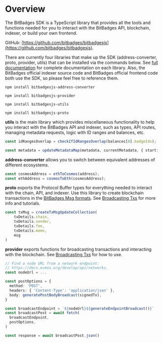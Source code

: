 # Overview

The BitBadges SDK is a TypeScript library that provides all the tools and functions needed for you to interact with the BitBadges API, blockchain, indexer, or build your own frontend.&#x20;

GitHub: [https://github.com/bitbadges/bitbadgesjs](https://github.com/bitbadges/bitbadgesjs).

There are currently four libraries that make up the SDK (address-converter, proto, provider, utils) that can be installed via the commands below. See [full documentation](full-documentation.md) for complete documentation on each library. Also, the BitBadges official indexer source code and BitBadges official frontend code both use the SDK, so please feel free to reference them.

```
npm install bitbadgesjs-address-converter
```

```
npm install bitbadgesjs-provider
```

```
npm install bitbadgesjs-utils
```

```
npm install bitbadgesjs-proto
```



**utils** is the main library which provides miscellaneous functionality to help you interact with the BitBadges API and indexer, such as types, API routes, managing metadata requests, logic with ID ranges and balances, etc.

```typescript
const idRangesOverlap = checkIfIdRangesOverlap(balances[0].badgeIds);
```

```typescript
const metadata = updateMetadataMap(metadata, currentMetadata, { start: badgeId, end: badgeId }, uri);
```



**address-converter** allows you to switch between equivalent addresses of different ecosystems.

```typescript
const cosmosAddress = ethToCosmos(address);
const ethAddress = cosmosToEth(cosmosAddress);
```

**proto** exports the Protocol Buffer types for everything needed to interact with the chain, API, and indexer. Use this library to create blockchain transactions in the [BitBadges Msg formats](../for-developers/concepts/cosmos-msgs.md). See [Broadcasting Txs](broadcasting-and-signing-txs.md) for more info and tutorials.&#x20;

```typescript
const txMsg = createTxMsgUpdateCollection(
    txDetails.chain,
    txDetails.sender,
    txDetails.fee,
    txDetails.memo,
    msg
)
```

**provider** exports functions for broadcasting transactions and interacting with the blockchain. See [Broadcasting Txs](broadcasting-and-signing-txs.md) for how to use.

```typescript
// Find a node URL from a network endpoint:
// https://docs.evmos.org/develop/api/networks.
const nodeUrl = ...

const postOptions = {
  method: 'POST',
  headers: { 'Content-Type': 'application/json' },
  body: generatePostBodyBroadcast(signedTx),
}

const broadcastEndpoint = `${nodeUrl}${generateEndpointBroadcast()}`
const broadcastPost = await fetch(
  broadcastEndpoint,
  postOptions,
)

const response = await broadcastPost.json()
```
